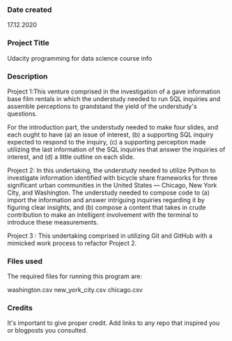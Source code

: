 ### Date created
17.12.2020


### Project Title
Udacity programming for data science course info



### Description

Project 1:This venture comprised in the investigation of a gave information base film rentals in which the understudy needed to run SQL inquiries and assemble perceptions to grandstand the yield of the understudy's questions. 

For the introduction part, the understudy needed to make four slides, and each ought to have (a) an issue of interest, (b) a supporting SQL inquiry expected to respond to the inquiry, (c) a supporting perception made utilizing the last information of the SQL inquiries that answer the inquiries of interest, and (d) a little outline on each slide.

Project 2: In this undertaking, the understudy needed to utilize Python to investigate information identified with bicycle share frameworks for three significant urban communities in the United States — Chicago, New York City, and Washington. The understudy needed to compose code to (a) import the information and answer intriguing inquiries regarding it by figuring clear insights, and (b) compose a content that takes in crude contribution to make an intelligent involvement with the terminal to introduce these measurements.

Project 3 : This undertaking comprised in utilizing Git and GitHub with a mimicked work process to refactor Project 2.


### Files used
The required files for running this program are:

washington.csv
new_york_city.csv
chicago.csv

### Credits
It's important to give proper credit. Add links to any repo that inspired you or blogposts you consulted.

